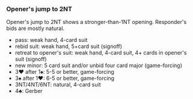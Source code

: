 ### Opener's jump to 2NT
Opener's jump to 2NT shows a stronger-than-1NT opening.
Responder's bids are mostly natural.

   * pass: weak hand, 4-card suit
   * rebid suit: weak hand, 5+card suit (signoff)
   * retreat to opener's suit: weak hand, 4-card suit,
   4+ cards in opener's suit (signoff)
   * new minor: 5 card suit and/or unbid four card major (game-forcing)
   * 3♥ after 1♠: 5-5 or better, game-forcing
   * 3♠ after 1♥: 6-5 or better, game-forcing
   * 3NT/4NT/6NT: natural, 4-card suit
   * 4♣: Gerber
